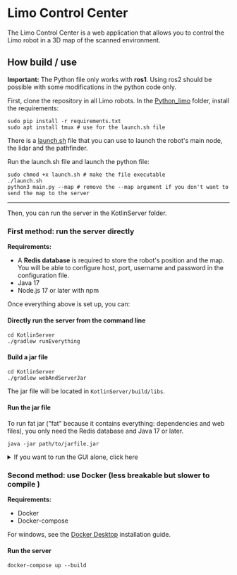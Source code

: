 # Limo Control Center

The Limo Control Center is a web application that allows you to control the Limo robot in a 3D map of the scanned
environment.

## How build / use

**Important:** The Python file only works with **ros1**. Using ros2 should be possible with some modifications in the
python code only.

First, clone the repository in all Limo robots. In the [Python_limo](./Python_limo) folder, install the requirements:

```shell
sudo pip install -r requirements.txt
sudo apt install tmux # use for the launch.sh file
```

There is a [launch.sh](./Python_limo/launch.sh) file that you can use to launch the robot's main node, the lidar and
the pathfinder.

Run the launch.sh file and launch the python file:

```shell
sudo chmod +x launch.sh # make the file executable
./launch.sh
python3 main.py --map # remove the --map argument if you don't want to send the map to the server
```

---

Then, you can run the server in the KotlinServer folder.

### First method: run the server directly

**Requirements:**

* A **Redis database** is required to store the robot's position and the map. You will be able to configure host, port,
  username and password in the configuration file.
* Java 17
* Node.js 17 or later with npm

Once everything above is set up, you can:

#### Directly run the server from the command line

```shell
cd KotlinServer
./gradlew runEverything
```

#### Build a jar file

```shell
cd KotlinServer
./gradlew webAndServerJar
```

The jar file will be located in `KotlinServer/build/libs`.

#### Run the jar file

To run fat jar ("fat" because it contains everything: dependencies and web files), you only need the Redis database and
Java 17 or later.

```shell
java -jar path/to/jarfile.jar
```

<details>
<summary>If you want to run the GUI alone, click here</summary>

## VueJs GUI (vue-gui)

If you want to run the GUI alone, you can do so by following the instructions below.

### Recommended IDE Setup

[VSCode](https://code.visualstudio.com/) + [Volar](https://marketplace.visualstudio.com/items?itemName=Vue.volar) (and
disable Vetur).

Personnaly I just use IntelliJ IDEA with the Vue.js plugin, it works very well.

**Type Support for `.vue` Imports in TS**: TypeScript cannot handle type information for `.vue` imports by default, so
we replace the `tsc` CLI with `vue-tsc` for type checking. In editors, we
need [Volar](https://marketplace.visualstudio.com/items?itemName=Vue.volar) to make the TypeScript
language service aware of `.vue` types.

### Project Setup for the GUI alone

#### Install Dependencies

```sh
npm install
```

#### Compile and Hot-Reload for Development

```sh
npm run dev
```

#### Type-Check, Compile and Minify for Production

```sh
npm run build
```

</details>

### Second method: use Docker (less breakable but slower to compile )

**Requirements:**

* Docker
* Docker-compose

For windows, see the [Docker Desktop](https://docs.docker.com/desktop/install/windows-install/) installation guide.

#### Run the server

```shell
docker-compose up --build
```